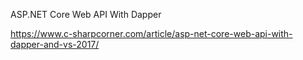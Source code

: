 ASP.NET Core Web API With Dapper


https://www.c-sharpcorner.com/article/asp-net-core-web-api-with-dapper-and-vs-2017/